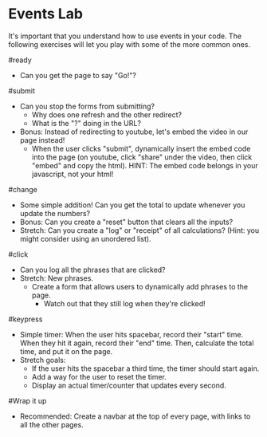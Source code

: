 # Events Lab
It's important that you understand how to use events in your code. The following exercises will let you play with some of the more common ones.

#ready
- Can you get the page to say "Go!"?

#submit
- Can you stop the forms from submitting?
    + Why does one refresh and the other redirect?
    + What is the "?" doing in the URL?
- Bonus: Instead of redirecting to youtube, let's embed the video in our page instead!
    +  When the user clicks "submit", dynamically insert the embed code into the page (on youtube, click "share" under the video, then click "embed" and copy the html). HINT: The embed code belongs in your javascript, not your html!

#change
- Some simple addition! Can you get the total to update whenever you update the numbers?
- Bonus: Can you create a "reset" button that clears all the inputs?
- Stretch: Can you create a "log" or "receipt" of all calculations? (Hint: you might consider using an unordered list).

#click
- Can you log all the phrases that are clicked?
- Stretch: New phrases.
    + Create a form that allows users to dynamically add phrases to the page.
        * Watch out that they still log when they're clicked!

#keypress
- Simple timer: When the user hits spacebar, record their "start" time. When they  hit it again, record their "end" time. Then, calculate the total time, and put it on the page.
- Stretch goals:
    + If the user hits the spacebar a third time, the timer should start again.
    + Add a way for the user to reset the timer.
    + Display an actual timer/counter that updates every second.

#Wrap it up
- Recommended: Create a navbar at the top of every page, with links to all the other pages.
